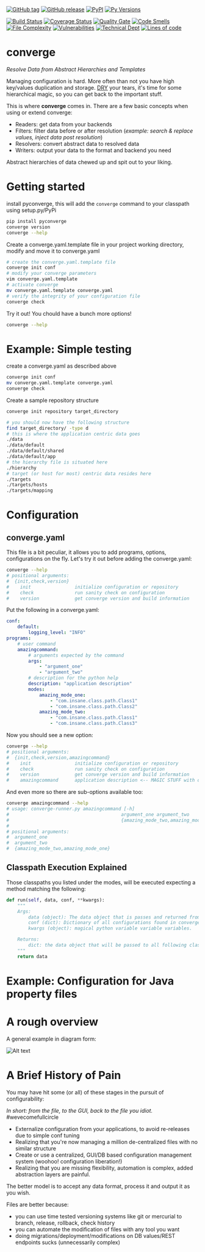 [![GitHub tag](https://img.shields.io/github/tag/drewboswell/converge.svg)]()
[![GitHub release](https://img.shields.io/github/release/drewboswell/converge.svg)]()
[![PyPI](https://img.shields.io/pypi/v/pyconverge.svg)](https://pypi.python.org/pypi/pyconverge/)
[![Py Versions](https://img.shields.io/pypi/pyversions/pyconverge.svg)](https://pypi.python.org/pypi/pyconverge/)

[![Build Status](https://travis-ci.org/drewboswell/converge.svg?branch=master)](https://travis-ci.org/drewboswell/converge)
[![Coverage Status](https://coveralls.io/repos/github/drewboswell/converge/badge.svg?branch=master)](https://coveralls.io/github/drewboswell/converge?branch=master)
[![Quality Gate](https://sonarqube.com/api/badges/gate?key=drewboswell_converge)](https://sonarqube.com/dashboard/index/drewboswell_converge)
[![Code Smells](https://sonarqube.com/api/badges/measure?key=drewboswell_converge&metric=code_smells)](https://sonarqube.com/dashboard/index/drewboswell_converge)
[![File Complexity](https://sonarqube.com/api/badges/measure?key=drewboswell_converge&metric=file_complexity)](https://sonarqube.com/dashboard/index/drewboswell_converge)
[![Vulnerabilities](https://sonarqube.com/api/badges/measure?key=drewboswell_converge&metric=vulnerabilities)](https://sonarqube.com/dashboard/index/drewboswell_converge)
[![Technical Dept](https://sonarqube.com/api/badges/measure?key=drewboswell_converge&metric=sqale_debt_ratio)](https://sonarqube.com/dashboard/index/drewboswell_converge)
[![Lines of code](https://sonarqube.com/api/badges/measure?key=drewboswell_converge&metric=ncloc)](https://sonarqube.com/dashboard/index/drewboswell_converge)


# converge
*Resolve Data from Abstract Hierarchies and Templates*

Managing configuration is hard. More often than not you have high key/values duplication and storage. [DRY](https://en.wikipedia.org/wiki/Don't_repeat_yourself) your tears, it's time for some hierarchical magic, so you can get back to the important stuff.

This is where **converge** comes in. There are a few basic concepts when using or extend converge: 
* Readers: get data from your backends
* Filters: filter data before or after resolution (*example: search & replace values, inject data post resolution*)
* Resolvers: convert abstract data to resolved data
* Writers: output your data to the format and backend you need

Abstract hierarchies of data chewed up and spit out to your liking.

# Getting started
install pyconverge, this will add the `converge` command to your classpath using setup.py/PyPi
```bash
pip install pyconverge
converge version
converge --help
```

Create a converge.yaml.template file in your project working directory, modify and move it to converge.yaml 
```bash
# create the converge.yaml.template file
converge init conf
# modify your converge parameters
vim converge.yaml.template
# activate converge
mv converge.yaml.template converge.yaml
# verify the integrity of your configuration file
converge check
```

Try it out! You chould have a bunch more options!
```bash
converge --help
```

# Example: Simple testing
create a converge.yaml as described above
```bash
converge init conf
mv converge.yaml.template converge.yaml
converge check
```
Create a sample repository structure
```bash
converge init repository target_directory

# you should now have the following structure
find target_directory/ -type d
# this is where the application centric data goes
./data
./data/default
./data/default/shared
./data/default/app
# the hierarchy file is situated here
./hierarchy
# target (or host for most) centric data resides here
./targets
./targets/hosts
./targets/mapping
```

# Configuration
## converge.yaml
This file is a bit peculiar, it allows you to add programs, options, configurations on the fly. Let's try it out
before adding the converge.yaml:
```bash
converge --help
# positional arguments:
#  {init,check,version}
#    init                initialize configuration or repository
#    check               run sanity check on configuration
#    version             get converge version and build information
```

Put the following in a converge.yaml:
```yaml
conf:
    default:
        logging_level: "INFO"
programs:
    # user command
    amazingcommand:
        # arguments expected by the command
        args:
            - "argument_one"
            - "argument_two"
        # description for the python help
        description: "application description"
        modes:
            amazing_mode_one:
                - "com.insane.class.path.Class1"
                - "com.insane.class.path.Class2"
            amazing_mode_two:
                - "com.insane.class.path.Class1"
                - "com.insane.class.path.Class3"
```

Now you should see a new option:
```bash
converge --help
# positional arguments:
#  {init,check,version,amazingcommand}
#    init                initialize configuration or repository
#    check               run sanity check on configuration
#    version             get converge version and build information
#    amazingcommand      application description <-- MAGIC STUFF with description!!
```

And even more so there are sub-options available too:
```bash
converge amazingcommand --help
# usage: converge-runner.py amazingcommand [-h]
#                                         argument_one argument_two
#                                         {amazing_mode_two,amazing_mode_one}
#
# positional arguments:
#  argument_one
#  argument_two
#  {amazing_mode_two,amazing_mode_one}

```
## Classpath Execution Explained

Those classpaths you listed under the modes, will be executed expecting a method matching the following:
```python
def run(self, data, conf, **kwargs):
    """
    Args:
        data (object): The data object that is passes and returned from all class runs
        conf (dict): Dictionary of all configurations found in converge.yaml (directories, logging etc)
        kwargs (object): magical python variable variable variables.

    Returns:
        dict: the data object that will be passed to all following class-runs.
    """
    return data
```

# Example: Configuration for Java property files

# A rough overview

A general example in diagram form:

![Alt text](docs/converge-diagram.png "Converge Overview")

# A Brief History of Pain
You may have hit some (or all) of these stages in the pursuit of configurability:

*In short: from the file, to the GUI, back to the file you idiot.* #wevecomefullcircle
* Externalize configuration from your applications, to avoid re-releases due to simple conf tuning
* Realizing that you're now managing a million de-centralized files with no similar structure
* Create or use a centralized, GUI/DB based configuration management system (woohoo! configuration liberation!)
* Realizing that you are missing flexibility, automation is complex, added abstraction layers are painful. 

The better model is to accept any data format, process it and output it as you wish.

Files are better because:
* you can use time tested versioning systems like git or mercurial to branch, release, rollback, check history
* you can automate the modification of files with any tool you want
* doing migrations/deployment/modifications on DB values/REST endpoints sucks (unnecessarily complex)
